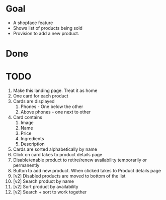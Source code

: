 # Goal
- A shopface feature
- Shows list of products being sold
- Provision to add a new product.

# Done

# TODO
1. Make this landing page. Treat it as home
2. One card for each product
3. Cards are displayed
   1. Phones - One below the other
   2. Above phones - one next to other
4. Card contains
   1. Image
   2. Name
   3. Price
   4. Ingredients
   5. Description
5. Cards are sorted alphabetically by name
6. Click on card takes to product details page
7. Disable/enable product to retire/renew availability temporarily or permanently
8. Button to add new product. When clicked takes to Product details page 
9. [v2] Disabled products are moved to bottom of the list
10. [v2] Search product by name
11. [v2] Sort product by availability
12. [v2] Search + sort to work together